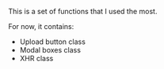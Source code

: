 This is a set of functions that I used the most. 

For now, it contains:
 - Upload button class
 - Modal boxes class
 - XHR class
